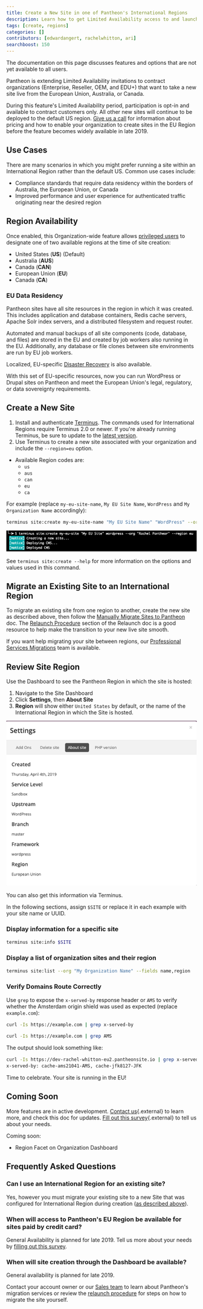 ```yaml
---
title: Create a New Site in one of Pantheon's International Regions
description: Learn how to get Limited Availability access to and launch sites in the European Union, Australia, or Canada.
tags: [create, regions]
categories: []
contributors: [edwardangert, rachelwhitton, ari]
searchboost: 150
---
```


<Alert title="Limited Availability" type="info" >
The documentation on this page discusses features and options that are not yet available to all users.
</Alert>


Pantheon is extending Limited Availability invitations to contract organizations (Enterprise, Reseller, OEM, and EDU+) that want to take a new site live from the European Union, Australia, or Canada.

During this feature's Limited Availability period, participation is opt-in and available to contract customers only. All other new sites will continue to be deployed to the default US region. [Give us a call](https://pantheon.io/contact-us) for information about pricing and how to enable your organization to create sites in the EU Region before the feature becomes widely available in late 2019.

## Use Cases
There are many scenarios in which you might prefer running a site within an International Region rather than the default US. Common use cases include:

* Compliance standards that require data residency within the borders of Australia, the European Union, or Canada
* Improved performance and user experience for authenticated traffic originating near the desired region

## Region Availability
Once enabled, this Organization-wide feature allows [privileged users](/docs/change-management/#organizations-roles-and-permissions) to designate one of two available regions at the time of site creation:

* United States (**US**) (Default)
* Australia (**AUS**)
* Canada (**CAN**)
* European Union (**EU**)
* Canada (**CA**)

### EU Data Residency

Pantheon sites have all site resources in the region in which it was created. This includes application and database containers, Redis cache servers, Apache Solr index servers, and a distributed filesystem and request router.

Automated and manual backups of all site components (code, database, and files) are stored in the EU and created by job workers also running in the EU. Additionally, any database or file clones between site environments are run by EU job workers.

Localized, EU-specific [Disaster Recovery](/docs/disaster-recovery/) is also available.

With this set of EU-specific resources, now you can run WordPress or Drupal sites on Pantheon and meet the European Union's legal, regulatory, or data sovereignty requirements.

## Create a New Site

1. Install and authenticate [Terminus](/docs/terminus/). The commands used for International Regions require Terminus 2.0 or newer. If you're already running Terminus, be sure to update to the [latest version](/docs/terminus/updates/).
1. Use Terminus to create a new site associated with your organization and include the `--region=eu` option.

 - Available Region codes are:
   - `us`
   - `aus`
   - `can`
   - `eu`
   - `ca`

 For example (replace `my-eu-site-name`, `My EU Site Name`, `WordPress` and `My Organization Name` accordingly):

 ```bash
 terminus site:create my-eu-site-name "My EU Site Name" "WordPress" --org "My Organization Name" --region eu
 ```

  ![terminus site:create my-eu-site "My EU Site" "WordPress" --org "Rachel Pantheor" --region eu](../docs/assets/images/create-site-eu.png)

  See `terminus site:create --help` for more information on the options and values used in this command.

## Migrate an Existing Site to an International Region
To migrate an existing site from one region to another, create the new site as described above, then follow the [Manually Migrate Sites to Pantheon](/docs/migrate-manual/#import-your-code) doc. The [Relaunch Procedure](/docs/relaunch/#relaunch-procedure) section of the Relaunch doc is a good resource to help make the transition to your new live site smooth.

If you want help migrating your site between regions, our [Professional Services Migrations](https://pantheon.io/professional-services) team is available.

## Review Site Region

Use the Dashboard to see the Pantheon Region in which the site is hosted:

1.  Navigate to the Site Dashboard
1.  Click **Settings**, then **About Site**
1.  **Region** will show either `United States` by default, or the name of the International Region in which the Site is hosted.

![Site Dashboard > Settings > About Site > Region: European Union](../docs/assets/images/settings-about-site-region-eu.png)

You can also get this information via Terminus.

In the following sections, assign `$SITE` or replace it in each example with your site name or UUID.

### Display information for a specific site

```bash
terminus site:info $SITE
```

### Display a list of organization sites and their region

```bash
terminus site:list --org "My Organization Name" --fields name,region
```

### Verify Domains Route Correctly
Use `grep` to expose the `x-served-by` response header or `AMS` to verify whether the Amsterdam origin shield was used as expected (replace `example.com`):

```bash
curl -Is https://example.com | grep x-served-by
```

```bash
curl -Is https://example.com | grep AMS
```

The output should look something like:

```bash
curl -Is https://dev-rachel-whitton-eu2.pantheonsite.io | grep x-served-by
x-served-by: cache-ams21041-AMS, cache-jfk8127-JFK
```

Time to celebrate. Your site is running in the EU!

## Coming Soon

More features are in active development. [Contact us](https://pantheon.io/contact-us){.external} to learn more, and check this doc for updates. [Fill out this survey](https://www.getfeedback.com/r/hkR9uTAJ){.external} to tell us about your needs.

Coming soon:
  - Region Facet on Organization Dashboard

## Frequently Asked Questions
### Can I use an International Region for an existing site?
Yes, however you must migrate your existing site to a new Site that was configured for International Region during creation ([as described above](#create-a-new-site)).

### When will access to Pantheon's EU Region be available for sites paid by credit card?
General Availability is planned for late 2019. Tell us more about your needs by [filling out this survey](https://www.getfeedback.com/r/hkR9uTAJ).

### When will site creation through the Dashboard be available?
General availability is planned for late 2019.

Contact your account owner or our [Sales team](https://pantheon.io/contact-us) to learn about Pantheon's migration services or review the [relaunch procedure](/docs/relaunch/) for steps on how to migrate the site yourself.
